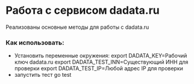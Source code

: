 # Работа с сервисом dadata.ru
Реализованы основные методы для работы с dadata.ru

### Как использовать:
- Установить переменные окружения:
	export DADATA_KEY=Рабочий ключ dadata.ru
	export DADATA_TEST_INN=Существующий ИНН для проверки
	export DADATA_TEST_IP=Любой адрес IP для проверки
- запустить тест go test
